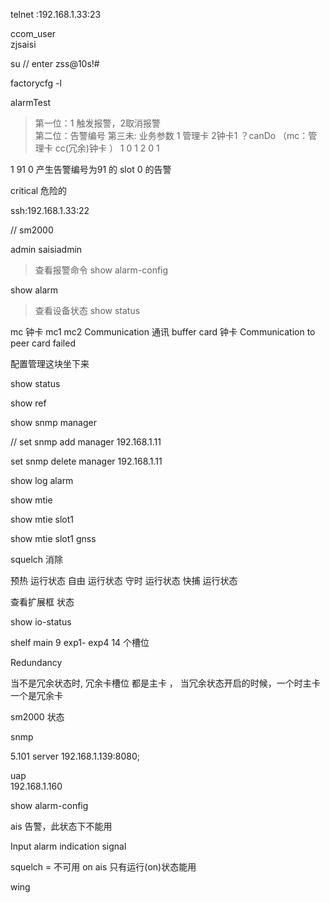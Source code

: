 telnet :192.168.1.33:23


ccom_user     
zjsaisi   

su // enter
zss@10s!#

factorycfg -l

alarmTest
> 第一位：1 触发报警，2取消报警   
> 第二位：告警编号 
> 第三未: 业务参数  1 管理卡 2钟卡1 ？canDo  （mc：管理卡 cc(冗余)钟卡 ）
1 0 1
2 0 1


1 91 0    产生告警编号为91 的  slot 0 的告警

critical 危险的


ssh:192.168.1.33:22

// sm2000
 
admin 
saisiadmin

>查看报警命令
show alarm-config

show alarm

>查看设备状态
show status





mc 钟卡  mc1 mc2 
Communication 通讯
buffer card 钟卡
Communication to peer card failed 



配置管理这块坐下来





show status 

show ref




show snmp manager


// set snmp add manager 192.168.1.11

   set snmp delete manager 192.168.1.11

<!-- Engine ID -->


show log alarm




show mtie  


show mtie  slot1


show mtie  slot1 gnss 





squelch 消除


预热 运行状态
自由 运行状态
守时 运行状态
快捕 运行状态


查看扩展框 状态

show io-status 

shelf main  9 
exp1- exp4  14 个槽位

Redundancy

当不是冗余状态时,  冗余卡槽位 都是主卡 ， 当冗余状态开启的时候，一个时主卡 一个是冗余卡



sm2000 状态




snmp  

5.101
 server 192.168.1.139:8080;


uap  
 192.168.1.160






show  alarm-config 


ais 告警，此状态下不能用

Input alarm indication signal


squelch = 不可用  on  ais 
只有运行(on)状态能用



wing